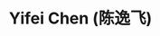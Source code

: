 ---
layout: profile
title: Yifei Chen (陈逸飞)
description: 
img: assets/img/yifei_chen.jpg
redirect:
year: 2024
category: Visiting Students
email: 
github_username: 
---